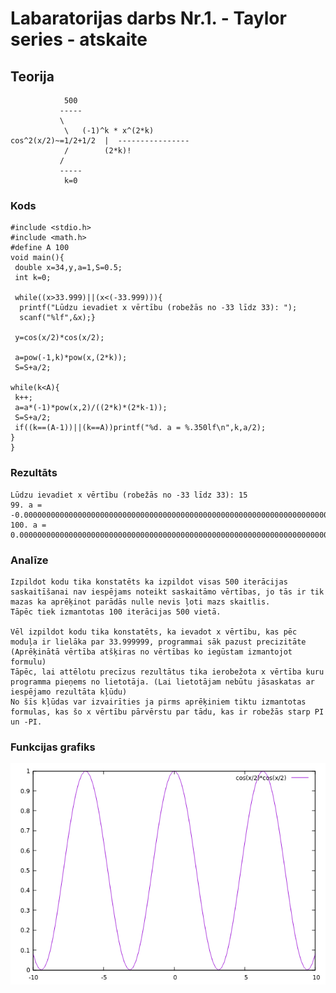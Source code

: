 <!-- https://help.github.com/en/github/writing-on-github/basic-writing-and-formatting-syntax -->
# Labaratorijas darbs Nr.1. - Taylor series - atskaite

## Teorija
			    500
			   -----
			   \
			    \	(-1)^k * x^(2*k)
	cos^2(x/2)~=1/2+1/2  |	----------------
			    /	     (2*k)!
			   /
			   -----
			    k=0
### Kods
	#include <stdio.h>
	#include <math.h>
	#define A 100
	void main(){
 	 double x=34,y,a=1,S=0.5;
 	 int k=0;
	 
	 while((x>33.999)||(x<(-33.999))){
	  printf("Lūdzu ievadiet x vērtību (robežās no -33 līdz 33): ");
	  scanf("%lf",&x);}
	
 	 y=cos(x/2)*cos(x/2);
	
	 a=pow(-1,k)*pow(x,(2*k));
	 S=S+a/2;

 	while(k<A){
  	 k++;
 	 a=a*(-1)*pow(x,2)/((2*k)*(2*k-1));
 	 S=S+a/2;
 	 if((k==(A-1))||(k==A))printf("%d. a = %.350lf\n",k,a/2);
 	}
	}

### Rezultāts
	Lūdzu ievadiet x vērtību (robežās no -33 līdz 33): 15
	99. a = -0.00000000000000000000000000000000000000000000000000000000000000000000000000000000000000000000000000000000000000000000000000000000000000000185367558316898669616627708406377443689020809950413325159704110172544401919580420109694221131123841846977176597562922233706213105469908441956413656341083196327616899272131920459615535769045091151825945734796081026
	100. a = 0.00000000000000000000000000000000000000000000000000000000000000000000000000000000000000000000000000000000000000000000000000000000000000000001047932176414628173777538903805352132361536365373108264607404122270303861323202228146496443420558193404149940816308801425029226975286137603361979422335620652418422736822540015276980273264535578894251112779954868

### Analīze
	Izpildot kodu tika konstatēts ka izpildot visas 500 iterācijas saskaitīšanai nav iespējams noteikt saskaitāmo vērtības, jo tās ir tik mazas ka aprēķinot parādās nulle nevis ļoti mazs skaitlis.
	Tāpēc tiek izmantotas 100 iterācijas 500 vietā.

	Vēl izpildot kodu tika konstatēts, ka ievadot x vērtību, kas pēc moduļa ir lielāka par 33.999999, programmai sāk pazust precizitāte (Aprēķinātā vērtība atšķiras no vērtības ko iegūstam izmantojot formulu)
	Tāpēc, lai attēlotu precīzus rezultātus tika ierobežota x vērtība kuru programma pieņems no lietotāja. (Lai lietotājam nebūtu jāsaskatas ar iespējamo rezultāta kļūdu)
	No šīs kļūdas var izvairīties ja pirms aprēķiniem tiktu izmantotas formulas, kas šo x vērtību pārvērstu par tādu, kas ir robežās starp PI un -PI.

### Funkcijas grafiks
![Cos(x/2) * Cos(x/2)](https://raw.githubusercontent.com/sandemlis/RTR105/master/darbi/LabD1/Gnuplot.png)

